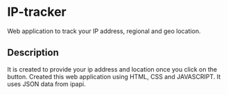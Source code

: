 # IP-tracker
Web application to track your IP address, regional and geo location.

## Description
It is created to provide your ip address and location once you click on the button. Created this web application using HTML, CSS and JAVASCRIPT. It uses JSON data from ipapi. 
